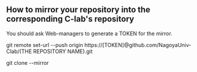 ## How to mirror your repository into the corresponding C-lab's repository
You should ask Web-managers to generate a TOKEN for the mirror.

git remote set-url --push origin https://[TOKEN]@github.com/NagoyaUniv-Clab/(THE REPOSITORY NAME).git 

git clone --mirror
